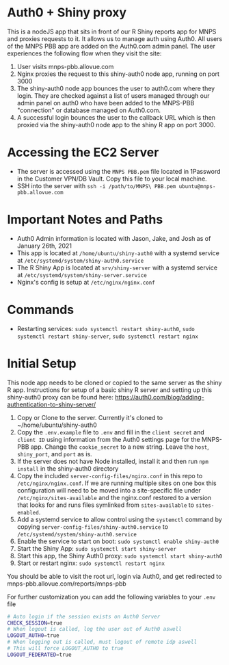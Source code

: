 # Auth0 + Shiny proxy
This is a nodeJS app that sits in front of our R Shiny reports app for MNPS and proxies requests to it. It allows us to manage auth using Auth0. All users of the MNPS PBB app are added on the Auth0.com admin panel. The user experiences the following flow when they visit the site:

1. User visits mnps-pbb.allovue.com
2. Nginx proxies the request to this shiny-auth0 node app, running on port 3000
3. The shiny-auth0 node app bounces the user to auth0.com where they login. They are checked against a list of users managed through our admin panel on auth0 who have been added to the MNPS-PBB "connection" or database managed on Auth0.com. 
4. A successful login bounces the user to the callback URL which is then proxied via the shiny-auth0 node app to the shiny R app on port 3000.


# Accessing the EC2 Server

* The server is accessed using the `MNPS PBB.pem` file located in 1Password in the Customer VPN/DB Vault. Copy this file to your local machine.
* SSH into the server with `ssh -i /path/to/MNPS\ PBB.pem ubuntu@mnps-pbb.allovue.com`

# Important Notes and Paths

*  Auth0 Admin information is located with Jason, Jake, and Josh as of January 26th, 2021
*  This app is located at `/home/ubuntu/shiny-auth0` with a systemd service at `/etc/systemd/system/shiny-auth0.service` 
*  The R Shiny App is located at `srv/shiny-server` with a systemd service at `/etc/systemd/system/shiny-server.service`
*  Nginx's config is setup at `/etc/nginx/nginx.conf`

# Commands

* Restarting services: `sudo systemctl restart shiny-auth0`, `sudo systemctl restart shiny-server`, `sudo systemctl restart nginx`

# Initial Setup

This node app needs to be cloned or copied to the same server as the shiny R app. Instructions for setup of a basic shiny R server and setting up this shiny-auth0 proxy can be found here: https://auth0.com/blog/adding-authentication-to-shiny-server/

1. Copy or Clone to the server. Currently it's cloned to ~/home/ubuntu/shiny-auth0
2. Copy the `.env.example` file to `.env` and fill in the `client secret` and `client ID` using information from the Auth0 settings page for the MNPS-PBB app. Change the `cookie_secret` to a new string. Leave the `host`, `shiny_port`, and `port` as is.
3. If the server does not have Node installed, install it and then run `npm install` in the shiny-auth0 directory
4. Copy the included `server-config-files/nginx.conf` in this repo to `/etc/nginx/nginx.conf`. If we are running multiple sites on one box this configuration will need to be moved into a site-specific file under `/etc/nginx/sites-available` and the nginx.conf restored to a version that looks for and runs files symlinked from `sites-available` to `sites-enabled`.
5. Add a systemd service to allow control using the `systemctl` command by copying `server-config-files/shiny-auth0.service` to `/etc/systemd/system/shiny-auth0.service`
6. Enable the service to start on boot: `sudo systemctl enable shiny-auth0`
7. Start the Shiny App: `sudo systemctl start shiny-server`
8. Start this app, the Shiny Auth0 proxy: `sudo systemctl start shiny-auth0`
9. Start or restart nginx: `sudo systemctl restart nginx`

You should be able to visit the root url, login via Auth0, and get redirected to mnps-pbb.allovue.com/reports/mnps-pbb

For further customization you can add the following variables to your `.env` file

```bash
# Auto login if the session exists on Auth0 Server
CHECK_SESSION=true
# When logout is called, log the user out of Auth0 aswell
LOGOUT_AUTH0=true
# When logging out is called, must logout of remote idp aswell
# This will force LOGOUT_AUTH0 to true
LOGOUT_FEDERATED=true
```
